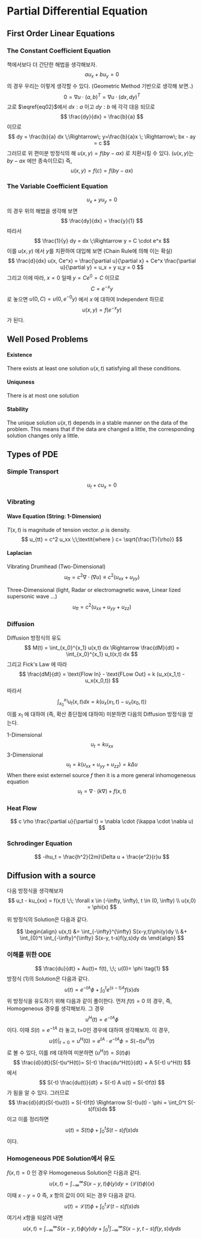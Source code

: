 Partial Differential Equation
==========================

## First Order Linear Equations

### The Constant Coefficient Equation

책에서보다 더 간단한 해법을 생각해보자.
$$
a u_x + b u_y = 0
$$
의 경우 우리는 이렇게 생각할 수 있다. (Geometric Method 기반으로 생각해 보면..)
$$
0 = \nabla u \cdot (a , b)^T = \nabla u \cdot (dx , dy)^T
\label{eq02}
$$
고로 $\eqref{eq02}$에서 $dx : a$ 이고 $dy:b$ 에 각각 대응 되므로 
$$
\frac{dy}{dx} = \frac{b}{a}
$$
이므로
$$
dy = \frac{b}{a} dx \;\Rightarrow\; y=\frac{b}{a}x \; \Rightarrow\; bx - ay = c 
$$
그러므로 위 편미분 방정식의 해 $u(x,y) = f(by - ax)$ 로 치환시킬 수 있다. ($u(x,y)$는 $by -ax$ 에만 종속이므로)
즉, 
$$
u(x,y) = f(c) = f(by -ax)
$$
### The Variable Coefficient Equation
$$
u_x + y u_y=0
$$
의 경우 위의 해법을 생각해 보면 
$$
\frac{dy}{dx} = \frac{y}{1}
$$
따라서
$$
\frac{1}{y} dy = dx \;\Rightarrow y = C \cdot e^x 
$$
이를 $u(x,y)$ 에서 $y$를 치환하여 대입해 보면 (Chain Rule에 의해 이는 확실)
$$
\frac{d}{dx} u(x, Ce^x) = \frac{\partial u}{\partial x} + Ce^x \frac{\partial u}{\partial y} = u_x + y u_y = 0
$$
그리고 이에 따라, $x=0$ 일때 $y = C e^0 = C$ 이므로 
$$
C = e^{-x}y
$$
로 놓으면 $u(0, C) = u(0, e^{-0}y)$ 에서 $x$ 에 대하여 Independent 하므로 
$$
u(x,y)=f(e^{-x}y)
$$
가 된다.

## Well Posed Problems
#### Existence
There exists at least one solution $u(x,t)$ satisfying all these conditions.
#### Uniquness
There is at most one solution
#### Stability
The unique solution $u(x,t)$ depends in a stable manner on the data of the problem. This means that if the data are changed a little, the corresponding solution changes only a little.

## Types of PDE
### Simple Transport
$$
u_t + c u_x = 0
$$
### Vibrating 
#### Wave Equation (String: 1-Dimension)
$T(x,t)$ is magnitude of tension vector. $\rho$ is density.  
$$
u_{tt} = c^2 u_xx \;\;\textit{where } c= \sqrt{\frac{T}{\rho}}
$$

#### Laplacian
Vibrating Drumhead (Two-Dimensional)
$$
u_{tt} = c^2 \nabla \cdot (\nabla u) \equiv c^2 (u_{xx} + u_{yy})
$$

Three-Dimensional (light, Radar or electromagnetic wave, Linear lized supersonic wave ...)
$$
u_{tt} = c^2 (u_{xx} + u_{yy} + u_{zz})
$$

### Diffusion
Diffusion 방정식의 유도 
$$
M(t) = \int_{x_0}^{x_1} u(x,t) dx \Rightarrow \frac{dM}{dt} = \int_{x_0}^{x_1} u_t(x,t) dx 
$$
그리고 Fick's Law 에 따라 
$$
 \frac{dM}{dt} = \text{Flow In} - \text{FLow Out} = k (u_x(x_1,t) - u_x(x_0,t))
$$
따라서
$$
\int_{x_0}^{x_1} u_t(x,t) dx =  k (u_x(x_1,t) - u_x(x_0,t))
$$
이를 $x_1$ 에 대하여 (즉, 확산 종단점에 대하여) 미분하면 다음의 Diffusion 방정식을 얻는다.


1-Dimensional
$$
u_t = k u_{xx}
$$
3-Dimensional
$$
u_t = k (u_{xx} + u_{yy} + u_{zz}) = k \Delta u
$$
When there exist externel source $f$ then it is a more general inhomogeneous equation
$$
u_t = \nabla \cdot (k \nabla) + f(x,t)
$$

### Heat Flow
$$
c \rho \frac{\partial u}{\partial t} = \nabla \cdot (\kappa \cdot \nabla u)
$$

### Schrodinger Equation
$$
-ihu_t = \frac{h^2}{2m}\Delta u + \frac{e^2}{r}u
$$

## Diffusion with a source
다음 방정식을 생각해보자
$$
u_t - ku_{xx} = f(x,t) \;\; \forall x \in (-\infty, \infty), t \in (0, \infty) \\
u(x,0) = \phi(x)
$$

위 방정식의  Solution은 다음과 같다.

$$
\begin{align}
u(x,t) &= \int_{-\infty}^{\infty} S(x-y,t)\phi(y)dy \\ 
       &+ \int_{0}^t \int_{-\infty}^{\infty} S(x-y, t-s)f(y,s)dy ds
\end{align}
$$

### 이해를 위한 ODE
$$
\frac{du}{dt} + Au(t)= f(t), \;\; u(0)= \phi \tag{1}
$$
방정식 (1)의 Solution은 다음과 같다.
$$
u(t)=e^{-tA}\phi + \int_0^t e^{(s-t)A}f(s)ds
$$
위 방정식을 유도하기 위해 다음과 같이 풀이한다. 
먼저 $f(t) = 0$ 의 경우, 즉, Homogeneous 경우를 생각해보자.
그 경우 
$$
u^H (t) = e^{-tA} \phi
$$
이다. 
이때 $S(t) = e^{-tA}$ 라 놓고, t=0인 경우에 대하여 생각해보자. 이 경우, 
$$
u(t)|_{t=0} = u^H (0) = e^{tA} \cdot e^{-tA} \phi = S(-t) u^H(t)
$$
로 볼 수 있다, 이를 $t$에 대하여 미분하면 ($u^H (t) = S(t) \phi$)
$$
\frac{d}{dt}(S(-t)u^H(t))= S(-t) \frac{du^H(t)}{dt} + A S(-t) u^H(t) 
$$
에서
$$
S(-t) \frac{du(t)}{dt} + S(-t) A u(t) = S(-t)f(t)
$$
가 됨을 알 수 있다. 그러므로
$$
\frac{d}{dt}(S(-t)u(t)) = S(-t)f(t) \Rightarrow S(-t)u(t) - \phi = \int_0^t S(-s)f(s)ds
$$
이고 이를 정리하면
$$
u(t)= S(t)\phi + \int_0^t S(t-s)f(s)ds
$$
이다. 

### Homogeneous PDE Solution에서 유도
$f(x,t) = 0$ 인 경우 Homogeneous Solution은 다음과 같다.
$$
u(x,t) = \int_{-\infty}^{\infty}S(x-y,t)\phi(y)dy = (\mathcal{L}(t) \phi)(x)
$$
이때 $x- y =0$ 즉, $x$ 항의 값이 0이 되는 경우 다음과 같다.
$$
u(t) = \mathcal{L}(t)\phi + \int_{0}^{t} \mathcal{L}(t-s)f(s)ds
$$
여기서 $x$항을 되살려 내면
$$
u(x,t) = \int_{-\infty}^{\infty} S(x-y,t)\phi(y)dy 
       + \int_{0}^t \int_{-\infty}^{\infty} S(x-y, t-s)f(y,s)dy ds
$$